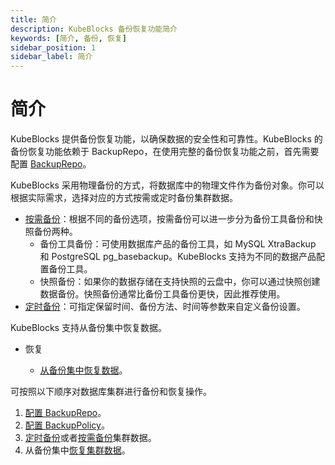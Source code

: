 ```yaml
---
title: 简介
description: KubeBlocks 备份恢复功能简介
keywords: [简介, 备份, 恢复]
sidebar_position: 1
sidebar_label: 简介
---
```


# 简介

KubeBlocks 提供备份恢复功能，以确保数据的安全性和可靠性。KubeBlocks 的备份恢复功能依赖于 BackupRepo，在使用完整的备份恢复功能之前，首先需要配置 [BackupRepo](../backup-and-restore/backup/backup-repo.md)。

KubeBlocks 采用物理备份的方式，将数据库中的物理文件作为备份对象。你可以根据实际需求，选择对应的方式按需或定时备份集群数据。

- [按需备份](../backup-and-restore/backup/on-demand-backup.md)：根据不同的备份选项，按需备份可以进一步分为备份工具备份和快照备份两种。
  - 备份工具备份：可使用数据库产品的备份工具，如 MySQL XtraBackup 和 PostgreSQL pg_basebackup。KubeBlocks 支持为不同的数据产品配置备份工具。
  - 快照备份：如果你的数据存储在支持快照的云盘中，你可以通过快照创建数据备份。快照备份通常比备份工具备份更快，因此推荐使用。
- [定时备份](../backup-and-restore/backup/scheduled-backup.md)：可指定保留时间、备份方法、时间等参数来自定义备份设置。

KubeBlocks 支持从备份集中恢复数据。

- 恢复

  - [从备份集中恢复数据](../backup-and-restore/restore/restore-data-from-backup-set.md)。

可按照以下顺序对数据库集群进行备份和恢复操作。

1. [配置 BackupRepo](./backup/backup-repo.md)。
2. [配置 BackupPolicy](./backup/configure-backup-policy.md)。
3. [定时备份](./backup/scheduled-backup.md)或者[按需备份](./backup/on-demand-backup.md)集群数据。
4. 从备份集中[恢复集群数据](./restore/restore-data-from-backup-set.md)。
